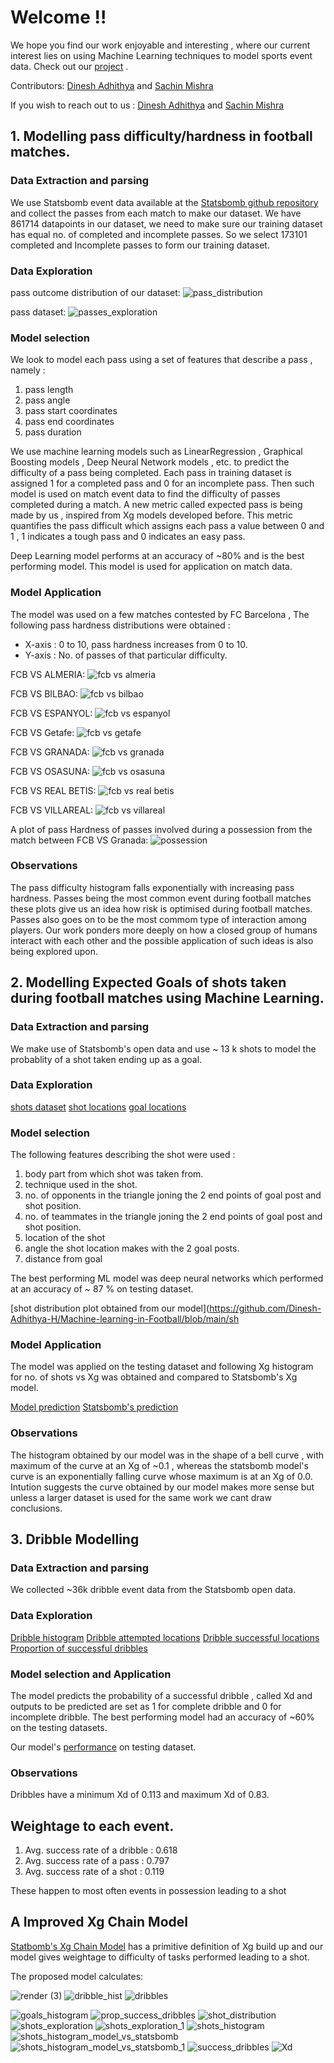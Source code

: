 # Welcome !!

We hope you find our work enjoyable and interesting , where our current interest lies on using Machine Learning techniques to model sports event data.
Check out our [project](https://github.com/Dinesh-Adhithya-H/Machine-learning-in-Football) .

Contributors: [Dinesh Adhithya](https://github.com/Dinesh-Adhithya-H) and [Sachin Mishra](https://github.com/nihcaSInParis)

If you wish to reach out to us : [Dinesh Adhithya](mailto:hdinesh18@iiserb.ac.in) and [Sachin Mishra](mailto:sachin18@iiserb.ac.in)

## 1. Modelling pass difficulty/hardness in football matches.


### Data Extraction and parsing

We use Statsbomb event data available at the [Statsbomb github repository](https://github.com/statsbomb/open-data) and collect the passes from each match to make our dataset.
We have 861714 datapoints in our dataset, we need to make sure our training dataset has equal no. of completed and incomplete passes. So we select 173101 completed and Incomplete passes to form our training dataset.


### Data Exploration

pass outcome distribution of our dataset:
![pass_distribution](https://user-images.githubusercontent.com/68704516/110153711-6a68f180-7e09-11eb-849f-c64d9981901b.png)


pass dataset:
![passes_exploration](https://user-images.githubusercontent.com/68704516/110154013-c3d12080-7e09-11eb-9f91-d071fe57fe50.png)



### Model selection

We look to model each pass using a set of features that describe a pass , namely :

1. pass length
2. pass angle
3. pass start coordinates
4. pass end coordinates 
5. pass duration

We use machine learning models such as LinearRegression , Graphical Boosting models , Deep Neural Network models , etc. to predict the difficulty of a pass being completed.
Each pass in training dataset is assigned 1 for a completed pass and 0 for an incomplete pass. Then such model is used on match event data to find the difficulty of passes completed during a match. A new metric called expected pass is being made by us , inspired from Xg models developed before. This metric quantifies the pass difficult which assigns each pass a value between 0 and 1 , 1 indicates a tough pass and 0 indicates an easy pass.

Deep Learning model performs at an accuracy of ~80% and is the best performing model. This model is used for application on match data.


### Model Application

The model was used on a few matches contested by FC Barcelona , The following pass hardness distributions were obtained :
- X-axis : 0 to 10, pass hardness increases from 0 to 10.
- Y-axis : No. of passes of that particular difficulty.

FCB VS ALMERIA:
![fcb vs almeria](https://user-images.githubusercontent.com/68704516/110153695-676e0100-7e09-11eb-8e0c-76d819f76d0b.png)

FCB VS BILBAO:
![fcb vs bilbao](https://user-images.githubusercontent.com/68704516/110153697-68069780-7e09-11eb-917d-b1ce34c7dbcf.png)

FCB VS ESPANYOL:
![fcb vs espanyol](https://user-images.githubusercontent.com/68704516/110153701-68069780-7e09-11eb-983d-4d7b919c9dea.png)

FCB VS Getafe:
![fcb vs getafe](https://user-images.githubusercontent.com/68704516/110153703-689f2e00-7e09-11eb-9d51-91973fd026c9.png)

FCB VS GRANADA:
![fcb vs granada](https://user-images.githubusercontent.com/68704516/110153704-689f2e00-7e09-11eb-871e-4eed361e343b.png)

FCB VS OSASUNA:
![fcb vs osasuna](https://user-images.githubusercontent.com/68704516/110153706-6937c480-7e09-11eb-8715-1a1774687d99.png)

FCB VS REAL BETIS:
![fcb vs real betis](https://user-images.githubusercontent.com/68704516/110153708-69d05b00-7e09-11eb-9ba3-526950ccdcdf.png)

FCB VS VILLAREAL:
![fcb vs villareal](https://user-images.githubusercontent.com/68704516/110153709-69d05b00-7e09-11eb-999c-dcc458f3011e.png)

A plot of pass Hardness of passes involved during a possession from the match between FCB VS Granada:
![possession](https://user-images.githubusercontent.com/68704516/110153715-6b018800-7e09-11eb-944e-91557574bd56.png)


### Observations

The pass difficulty histogram falls exponentially with increasing pass hardness. Passes being the most common event during football matches these plots give us an idea how risk is optimised during football matches. Passes also goes on to be the most commom type of interaction among players. Our work ponders more deeply on how a closed group of humans interact with each other and the possible application of such ideas is also being explored upon.



## 2. Modelling Expected Goals of shots taken during football matches using Machine Learning.


### Data Extraction and parsing
We make use of Statsbomb's open data and use ~ 13 k shots to model the probablity of a shot taken ending up as a goal.

### Data Exploration

[shots dataset](https://github.com/Dinesh-Adhithya-H/Machine-learning-in-Football/blob/main/shots_exploration_1.png)
[shot locations](https://github.com/Dinesh-Adhithya-H/Machine-learning-in-Football/blob/main/shots_histogram.png)
[goal locations](https://github.com/Dinesh-Adhithya-H/Machine-learning-in-Football/blob/main/goals_histogram.png)

### Model selection

The following features describing the shot were used :

1. body part from which shot was taken from.
2. technique used in the shot.
3. no. of opponents in the triangle joning the 2 end points of goal post and shot position.
4. no. of teammates	in the triangle joning the 2 end points of goal post and shot position.
5. location of the shot
6. angle the shot location makes with the 2 goal posts.
7. distance from goal

The best performing ML model was deep neural networks which performed at an accuracy of ~ 87 % on testing dataset.

[shot distribution plot obtained from our model](https://github.com/Dinesh-Adhithya-H/Machine-learning-in-Football/blob/main/sh


### Model Application

The model was applied on the testing dataset and following Xg histogram for no. of shots vs Xg was obtained and compared to Statsbomb's Xg model.

[Model prediction](https://github.com/Dinesh-Adhithya-H/Machine-learning-in-Football/blob/82e0d69445428cbb65ff2e4be910c12b4c6ae878/shots_histogram_model_vs_statsbomb.png)
[Statsbomb's prediction](https://github.com/Dinesh-Adhithya-H/Machine-learning-in-Football/blob/main/shots_histogram_model_vs_statsbomb_1.png)

### Observations

The histogram obtained by our model was in the shape of a bell curve , with maximum of the curve at an Xg of ~0.1 , whereas the statsbomb model's curve is an exponentially falling  curve whose maximum is at an Xg of 0.0. Intution suggests the curve obtained by our model makes more sense but unless a larger dataset is used for the same work we cant draw conclusions.

## 3. Dribble Modelling 

### Data Extraction and parsing
We collected ~36k dribble event data from the Statsbomb open data.

### Data Exploration

[Dribble histogram](https://github.com/Dinesh-Adhithya-H/Machine-learning-in-Football/blob/main/dribble_hist.png)
[Dribble attempted locations](https://github.com/Dinesh-Adhithya-H/Machine-learning-in-Football/blob/main/dribbles.png)
[Dribble successful locations](https://github.com/Dinesh-Adhithya-H/Machine-learning-in-Football/blob/main/success_dribbles.png)
[Proportion of successful dribbles](https://github.com/Dinesh-Adhithya-H/Machine-learning-in-Football/blob/main/prop_success_dribbles.png)

### Model selection and Application

The model predicts the probability of a successful dribble , called Xd and outputs to be predicted are set as 1 for complete dribble and 0 for incomplete dribble.
The best performing model had an accuracy of ~60% on the testing datasets.

Our model's [performance](https://github.com/Dinesh-Adhithya-H/Machine-learning-in-Football/blob/main/Xd.png) on testing dataset.

### Observations

Dribbles have a minimum Xd of 0.113 and maximum Xd of 0.83.  

## Weightage to each event.

1. Avg. success rate of a dribble : 0.618
2. Avg. success rate of a pass : 0.797
3. Avg. success rate of a shot : 0.119

These happen to most often events in possession leading to a shot

## A Improved Xg Chain Model

[Statbomb's Xg Chain Model](https://statsbomb.com/2018/08/introducing-xgchain-and-xgbuildup/) has a primitive definition of Xg build up and our model gives weightage to difficulty of tasks performed leading to a shot.

The proposed model calculates:

![render (3)](https://user-images.githubusercontent.com/68704516/110153181-b9faed80-7e08-11eb-89c1-dbaed3b7158c.png)
![dribble_hist](https://user-images.githubusercontent.com/68704516/110153687-663cd400-7e09-11eb-985c-f16ab261ab32.png)
![dribbles](https://user-images.githubusercontent.com/68704516/110153690-676e0100-7e09-11eb-8823-51b7c317c36a.png)

![goals_histogram](https://user-images.githubusercontent.com/68704516/110153710-6a68f180-7e09-11eb-96ef-daa21032271a.png)
![prop_success_dribbles](https://user-images.githubusercontent.com/68704516/110153720-6c32b500-7e09-11eb-960b-e4d2f4a9178a.png)
![shot_distribution](https://user-images.githubusercontent.com/68704516/110153721-6ccb4b80-7e09-11eb-9124-f8901fc39b72.png)
![shots_exploration](https://user-images.githubusercontent.com/68704516/110153724-6d63e200-7e09-11eb-8f74-afcdb481975d.png)
![shots_exploration_1](https://user-images.githubusercontent.com/68704516/110153725-6d63e200-7e09-11eb-84d6-f66c85e294cf.png)
![shots_histogram](https://user-images.githubusercontent.com/68704516/110153726-6e950f00-7e09-11eb-87e2-6631442608f1.png)
![shots_histogram_model_vs_statsbomb](https://user-images.githubusercontent.com/68704516/110153729-6e950f00-7e09-11eb-90c2-0323059ff5cf.png)
![shots_histogram_model_vs_statsbomb_1](https://user-images.githubusercontent.com/68704516/110153731-6f2da580-7e09-11eb-90b3-afd9cbe66e4d.png)
![success_dribbles](https://user-images.githubusercontent.com/68704516/110153732-6f2da580-7e09-11eb-9de3-e7e9b42c39cc.png)
![Xd](https://user-images.githubusercontent.com/68704516/110153733-6fc63c00-7e09-11eb-8223-1300741b4d94.png)






